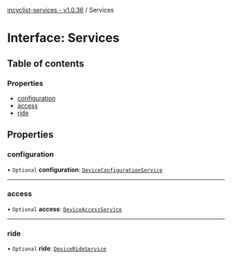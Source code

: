 [incyclist-services - v1.0.36](../README.md) / Services

# Interface: Services

## Table of contents

### Properties

- [configuration](Services.md#configuration)
- [access](Services.md#access)
- [ride](Services.md#ride)

## Properties

### configuration

• `Optional` **configuration**: [`DeviceConfigurationService`](../classes/DeviceConfigurationService.md)

___

### access

• `Optional` **access**: [`DeviceAccessService`](../classes/DeviceAccessService.md)

___

### ride

• `Optional` **ride**: [`DeviceRideService`](../classes/DeviceRideService.md)
